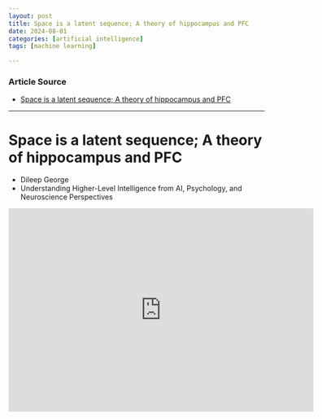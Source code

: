 ```yaml
---
layout: post
title: Space is a latent sequence; A theory of hippocampus and PFC
date: 2024-08-01
categories: [artificial intelligence]
tags: [machine learning]

---
```


### Article Source


* [Space is a latent sequence; A theory of hippocampus and PFC](https://www.youtube.com/watch?v=kNAmcaDAuyE)

---



# Space is a latent sequence; A theory of hippocampus and PFC

* Dileep George
* Understanding Higher-Level Intelligence from AI, Psychology, and Neuroscience Perspectives

<iframe width="600" height="400" src="https://www.youtube.com/embed/kNAmcaDAuyE?si=sLS_vb5gS2QzLUk_" title="YouTube video player" frameborder="0" allow="accelerometer; autoplay; clipboard-write; encrypted-media; gyroscope; picture-in-picture; web-share" referrerpolicy="strict-origin-when-cross-origin" allowfullscreen></iframe>
